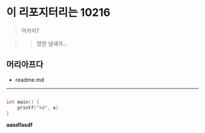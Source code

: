 # 이 리포지터리는 10216

> 어카지?

>> 망한 냄새가...

## 머리아프다

* readme.md

----------------------------

```c

int main() {
    printf("%d", a)
}
```
**aasdfasdf**